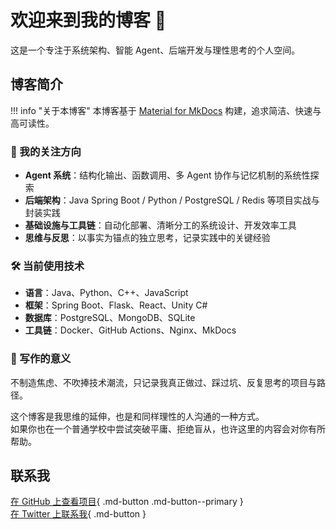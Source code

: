 # 欢迎来到我的博客 👋

这是一个专注于系统架构、智能 Agent、后端开发与理性思考的个人空间。

## 博客简介

!!! info "关于本博客"
    本博客基于 [Material for MkDocs](https://squidfunk.github.io/mkdocs-material/) 构建，追求简洁、快速与高可读性。

### 🧠 我的关注方向

- **Agent 系统**：结构化输出、函数调用、多 Agent 协作与记忆机制的系统性探索  
- **后端架构**：Java Spring Boot / Python / PostgreSQL / Redis 等项目实战与封装实践  
- **基础设施与工具链**：自动化部署、清晰分工的系统设计、开发效率工具  
- **思维与反思**：以事实为锚点的独立思考，记录实践中的关键经验

### 🛠️ 当前使用技术

- **语言**：Java、Python、C++、JavaScript  
- **框架**：Spring Boot、Flask、React、Unity C#  
- **数据库**：PostgreSQL、MongoDB、SQLite  
- **工具链**：Docker、GitHub Actions、Nginx、MkDocs

### 🎯 写作的意义

不制造焦虑、不吹捧技术潮流，只记录我真正做过、踩过坑、反复思考的项目与路径。

这个博客是我思维的延伸，也是和同样理性的人沟通的一种方式。  
如果你也在一个普通学校中尝试突破平庸、拒绝盲从，也许这里的内容会对你有所帮助。

## 联系我

[在 GitHub 上查看项目](https://github.com/Vist233){ .md-button .md-button--primary }  
[在 Twitter 上联系我](https://x.com/zhangyvjing233){ .md-button }


